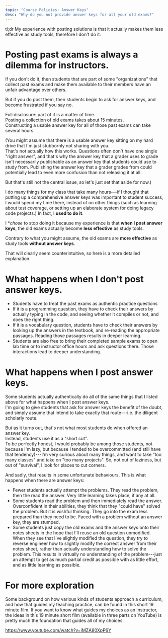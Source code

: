 ```yaml
---
topic: "Course Policies: Answer Keys"
desc: "Why do you not provide answer keys for all your old exams?"
---
```


tl;dr  My experience with posting solutions is that it actually makes them less effective as study tools, therefore I don't do it.

# Posting past exams is always a dilemma for instructors.

If you don't do it, then students that are part of some "organizations" that collect 
past exams and make them available to their members have an unfair advantage over others.

But if you do post them, then students begin to ask for answer keys, and become frustrated if you say no.

Full disclosure: part of it is a matter of time.   
Posting a collection of old exams takes about 15 minutes.  
Constructing a usable answer key for all of those past exams can take several hours.   

(You might assume that there is a usable answer key sitting on my hard drive that I'm just stubbornly not sharing with you.   
That's not actually how this works.   Questions often don't have one single "right answer", and that's why the answer key that
a grader uses to grade isn't necessarily publishable as an answer key that students could use to study from.    Publishing the answer
key that a  grader grades from could potentially lead to even more confusion than not releasing it at all.

But that's still not the central issue, so let's just set that aside for now.)

I do many things for my class that take many hours---if I thought that putting up a comprehensive answer keys was important to student success, 
I would spend my time there, instead of on other things (such as learning about test coverage, or 
setting up an elaborate system for doing legacy code projects.)   In fact, I **used to do it**.   

I **chose* to stop doing it because my experience is that **when I post answer keys**, the old exams actually become **less effective** as study tools. 

Contrary to what you might assume, the old exams are **more effective** as study tools **without answer keys**.  

That will clearly seem counterintuitive, so here is a more detailed explanation.

# What happens when I don't post answer keys.

* Students have to treat the past exams as authentic practice questions
* If it is a programming question, they have to check their answers by actually typing in the code, and seeing whether it compiles or not, and does the right thing.
* If it is a vocabulary question, students have to check their answers by looking up the answers in the textbook, and re-reading the appropriate passages.  Reading those passages results in deeper learning.
* Students are also free to bring their completed sample exams to open lab time or to instructor office hours and ask questions there.  Those interactions lead to deeper understanding.

# What happens when I post answer keys.

Some students actually authentically do all of the same things that I listed above for what happens when I post answer keys.   
I'm going to give students that ask for answer keys the benefit of the doubt, and simply assume that intend to 
take exactly that route---i.e. the diligent scholarly route.   

But as it turns out, that's not what most students do when offered an answer key.   
Instead, students use it as a "short cut".  
To be perfectly honest, I would probably be among those students, not because I'm lazy, 
but because I tended to be overcommitted (and still have that tendency)---I'm very curious about many things, and want to take "too many classes" and take on "too many projects".  So, not out of laziness, but out of "survival", I look for places to cut corners.

And sadly, that results in some unfortunate behaviours.  This is what happens when there are answer keys:

* Fewer students actually attempt the problems.   They read the problem, then the read the answer.  Very little learning takes place, if any at all.
* Some students read the problem and then immediately read the answer.    Overconfident in their abilities, they think that they "could have" solved the problem.   But it is wishful thinking.   They go into the exam less prepared than they need to be.   Faced with a problem without an answer key, they are stumped.
* Some students just copy the old exams and the answer keys onto their notes sheets in the hope that I'll reuse an old question unmodified.  When they see that I've slightly modified the question, they try to reverse engineer how to slightly modify the correct answer from their notes sheet, rather than actually understanding how to solve the problem.   This results in virtually no understanding of the problem---just an attempt to get as much partial credit as possible with as little effort, and as little learning as possible.

# For more exploration

Some background on how various kinds of students approach a curriculum, and how that guides my teaching practice, can be found in this
short 19 minute film.  If you want to know what guides my choices as an instructor, the ideas in this 19 minute short film 
(available in three parts on YouTube) is pretty much the foundation that guides all of my choices.

https://www.youtube.com/watch?v=iMZA80XpP6Y


